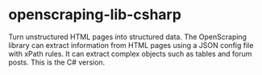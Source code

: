 # openscraping-lib-csharp
Turn unstructured HTML pages into structured data. The OpenScraping library can extract information from HTML pages using a JSON config file with xPath rules. It can extract complex objects such as tables and forum posts. This is the C# version.
